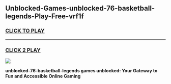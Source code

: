 
## Unblocked-Games-unblocked-76-basketball-legends-Play-Free-vrf1f
<h3>
<a href="https://premium76.site?title=unblocked-76-basketball-legends&ref=23A">CLICK TO PLAY</a></h3>
<hr>

<h3>
<a href="https://premium76.site?title=unblocked-76-basketball-legends&ref=23A">CLICK 2 PLAY</a>
  
</h3>

<a href="https://premium76.site?title=unblocked-76-basketball-legends&ref=23A"><img src="https://clearcache.store/games.png"></a>


**unblocked-76-basketball-legends games unblocked: Your Gateway to Fun and Accessible Online Gaming**
